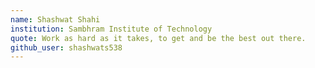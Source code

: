 ```yaml
---
name: Shashwat Shahi
institution: Sambhram Institute of Technology
quote: Work as hard as it takes, to get and be the best out there. 
github_user: shashwats538
---
```

